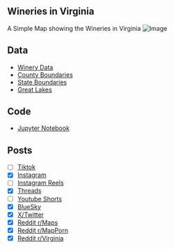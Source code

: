 ## Wineries in Virginia
A Simple Map showing the Wineries in Virginia
![Image](https://drive.google.com/uc?export=view&id=1gl5dFkn9R5BXnQ62-whT_OAgd0Y_5agX)

## Data
* [Winery Data](https://www.virginiawine.org)
* [County Boundaries](https://www.census.gov/geographies/mapping-files/time-series/geo/carto-boundary-file.html)
* [State Boundaries](https://www.census.gov/geographies/mapping-files/time-series/geo/carto-boundary-file.html)
* [Great Lakes](https://usicecenter.gov/Products/GreatLakesData)

## Code
* [Jupyter Notebook](FormatData.ipynb)

## Posts
- [ ] [Tiktok]()
- [x] [Instagram](https://www.instagram.com/p/DFnnDVyPbpR/)
- [ ] [Instagram Reels]()
- [x] [Threads](https://www.threads.net/@vinemapper/post/DFnnD37vGkh)
- [ ] [Youtube Shorts]()
- [x] [BlueSky](https://bsky.app/profile/vinemapper.bsky.social/post/3lhc2nsn5js2p)
- [x] [X/Twitter](https://x.com/VineMapper/status/1886465684223484295)
- [x] [Reddit r/Maps](https://www.reddit.com/r/Maps/comments/1igue3x/wineries_in_virginia/)
- [x] [Reddit r/MapPorn](https://www.reddit.com/r/MapPorn/comments/1igudhr/wineries_in_virginia/)
- [x] [Reddit r/Virginia](https://www.reddit.com/r/Virginia/comments/1igukla/winery_locations_from_virginiawineorg_jan_15_2025/)

